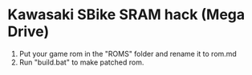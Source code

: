 # Kawasaki SBike SRAM hack (Mega Drive)
 
1. Put your game rom in the "ROMS" folder and rename it to rom.md 
2. Run "build.bat" to make patched rom.


